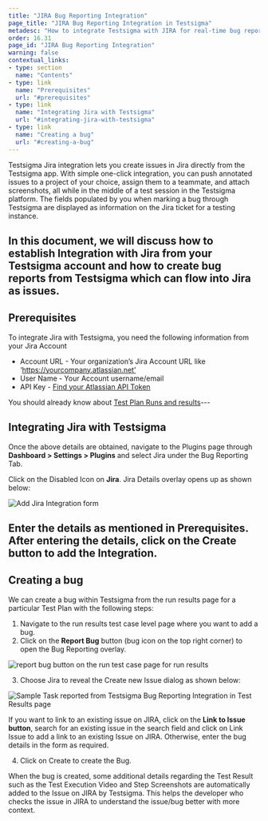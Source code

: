 ```yaml
---
title: "JIRA Bug Reporting Integration"
page_title: "JIRA Bug Reporting Integration in Testsigma"
metadesc: "How to integrate Testsigma with JIRA for real-time bug reporting during Test Runs"
order: 16.31
page_id: "JIRA Bug Reporting Integration"
warning: false
contextual_links:
- type: section
  name: "Contents"
- type: link
  name: "Prerequisites"
  url: "#prerequisites"
- type: link
  name: "Integrating Jira with Testsigma"
  url: "#integrating-jira-with-testsigma"
- type: link
  name: "Creating a bug"
  url: "#creating-a-bug"
---
```

Testsigma Jira integration lets you create issues in Jira directly from the Testsigma app. With simple one-click integration, you can push annotated issues to a project of your choice, assign them to a teammate, and attach screenshots, all while in the middle of a test session in the Testsigma platform. The fields populated by you when marking a bug through Testsigma are displayed as information on the Jira ticket for a testing instance.

In this document, we will discuss how to establish Integration with Jira from your Testsigma account and how to create bug reports from Testsigma which can flow into Jira as issues.
---

## **Prerequisites**

To integrate Jira with Testsigma, you need the following information from your Jira Account
* Account URL - Your organization’s Jira Account URL like ‘https://yourcompany.atlassian.net’
 * User Name - Your Account username/email
 * API Key - [Find your Atlassian API Token](https://support.atlassian.com/atlassian-account/docs/manage-api-tokens-for-your-atlassian-account/)

You should already know about [Test Plan Runs and results](https://testsigma.com/docs/runs/test-plan-executions/)---

## **Integrating Jira with Testsigma**

Once the above details are obtained, navigate to the Plugins page through **Dashboard > Settings > Plugins** and select Jira under the Bug Reporting Tab.

Click on the Disabled Icon on **Jira**. Jira Details overlay opens up as shown below:

![Add Jira Integration form](https://docs.testsigma.com/images/jira/add-jira-integration-form.png)

Enter the details as mentioned in Prerequisites. After entering the details, click on the Create button to add the Integration.
---

## **Creating a bug**

We can create a bug within Testsigma from the run results page for a particular Test Plan with the following steps:

  1.  Navigate to the run results test case level page where you want to add a bug.
  2.  Click on the **Report Bug** button (bug icon on the top right corner) to open the Bug Reporting   overlay.

![report bug button on the run test case page for run results](https://docs.testsigma.com/images/jira/run-results-test-case-page-report-bug-button.png)

  3. Choose Jira to reveal the Create new Issue dialog as shown below: 

  ![Sample Task reported from Testsigma Bug Reporting Integration in Test Results page](https://docs.testsigma.com/images/jira/plugins-bug-reporting-create-bug-jira.png)

  If you want to link to an existing issue on JIRA, click on the **Link to Issue button**, search for an existing issue in the search field and click on Link Issue to add a link to an existing Issue on JIRA. Otherwise, enter the bug details in the form as required.
  
  4. Click on Create to create the Bug.

  When the bug is created, some additional details regarding the Test Result such as the Test Execution Video and Step Screenshots are automatically added to the Issue on JIRA by Testsigma. This helps the developer who checks the issue in JIRA to understand the issue/bug better with more context.

